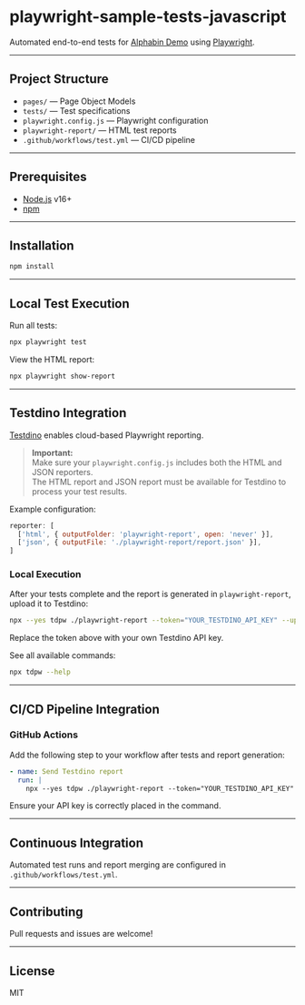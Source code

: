 # playwright-sample-tests-javascript

Automated end-to-end tests for [Alphabin Demo](https://demo.alphabin.co/) using [Playwright](https://playwright.dev/).

---

## Project Structure

- `pages/` — Page Object Models
- `tests/` — Test specifications
- `playwright.config.js` — Playwright configuration
- `playwright-report/` — HTML test reports
- `.github/workflows/test.yml` — CI/CD pipeline

---

## Prerequisites

- [Node.js](https://nodejs.org/) v16+
- [npm](https://www.npmjs.com/)

---

## Installation

```sh
npm install
```

---

## Local Test Execution

Run all tests:
```sh
npx playwright test
```

View the HTML report:
```sh
npx playwright show-report
```

---

## Testdino Integration

[Testdino](https://testdino.com/) enables cloud-based Playwright reporting.

> **Important:**  
> Make sure your `playwright.config.js` includes both the HTML and JSON reporters.  
> The HTML report and JSON report must be available for Testdino to process your test results.

Example configuration:
```js
reporter: [
  ['html', { outputFolder: 'playwright-report', open: 'never' }],
  ['json', { outputFile: './playwright-report/report.json' }],
]
```

### Local Execution

After your tests complete and the report is generated in `playwright-report`, upload it to Testdino:

```sh
npx --yes tdpw ./playwright-report --token="YOUR_TESTDINO_API_KEY" --upload-html
```

Replace the token above with your own Testdino API key.

See all available commands:
```sh
npx tdpw --help
```

---

## CI/CD Pipeline Integration

### GitHub Actions

Add the following step to your workflow after tests and report generation:

```yaml
- name: Send Testdino report
  run: |
    npx --yes tdpw ./playwright-report --token="YOUR_TESTDINO_API_KEY" --upload-html
```

Ensure your API key is correctly placed in the command.

---

## Continuous Integration

Automated test runs and report merging are configured in `.github/workflows/test.yml`.

---

## Contributing

Pull requests and issues are welcome!

---

## License

MIT
